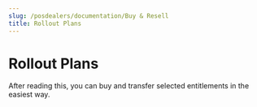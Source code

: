 ```yaml
---
slug: /posdealers/documentation/Buy & Resell
title: Rollout Plans
---
```

# Rollout Plans

After reading this, you can buy and transfer selected entitlements in the easiest way.
